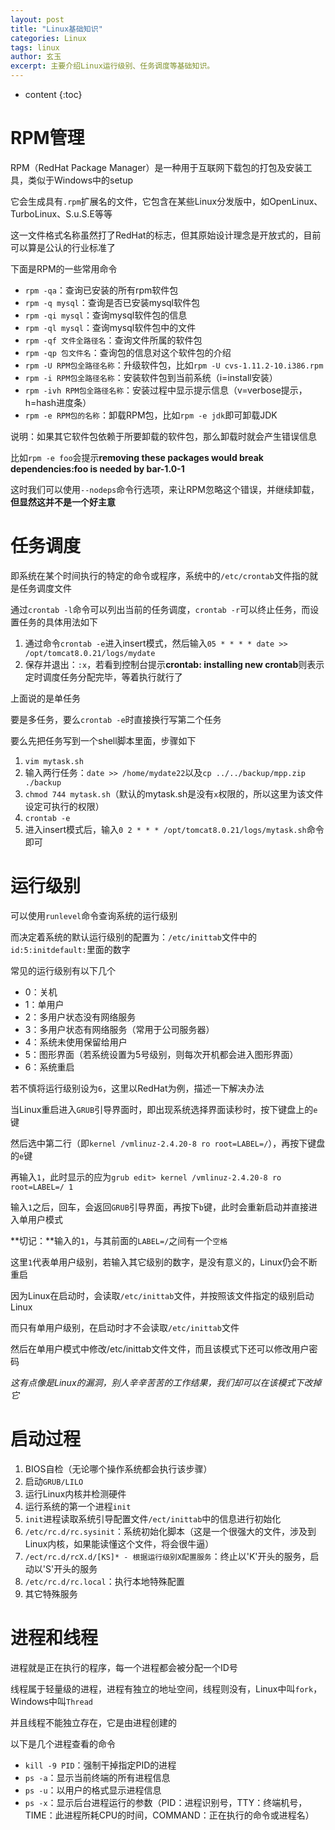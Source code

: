 ```yaml
---
layout: post
title: "Linux基础知识"
categories: Linux
tags: linux
author: 玄玉
excerpt: 主要介绍Linux运行级别、任务调度等基础知识。
---
```


* content
{:toc}

# RPM管理
RPM（RedHat Package Manager）是一种用于互联网下载包的打包及安装工具，类似于Windows中的setup

它会生成具有`.rpm`扩展名的文件，它包含在某些Linux分发版中，如OpenLinux、TurboLinux、S.u.S.E等等

这一文件格式名称虽然打了RedHat的标志，但其原始设计理念是开放式的，目前可以算是公认的行业标准了

下面是RPM的一些常用命令

* `rpm -qa`：查询已安装的所有rpm软件包
* `rpm -q mysql`：查询是否已安装mysql软件包
* `rpm -qi mysql`：查询mysql软件包的信息
* `rpm -ql mysql`：查询mysql软件包中的文件
* `rpm -qf 文件全路径名`：查询文件所属的软件包
* `rpm -qp 包文件名`：查询包的信息对这个软件包的介绍
* `rpm -U RPM包全路径名称`：升级软件包，比如`rpm -U cvs-1.11.2-10.i386.rpm`
* `rpm -i RPM包全路径名称`：安装软件包到当前系统（i=install安装）
* `rpm -ivh RPM包全路径名称`：安装过程中显示提示信息（v=verbose提示，h=hash进度条）
* `rpm -e RPM包的名称`：卸载RPM包，比如`rpm -e jdk`即可卸载JDK

说明：如果其它软件包依赖于所要卸载的软件包，那么卸载时就会产生错误信息

比如`rpm -e foo`会提示**removing these packages would break dependencies:foo is needed by bar-1.0-1**

这时我们可以使用`--nodeps`命令行选项，来让RPM忽略这个错误，并继续卸载，**但显然这并不是一个好主意**

# 任务调度

即系统在某个时间执行的特定的命令或程序，系统中的`/etc/crontab`文件指的就是任务调度文件

通过`crontab -l`命令可以列出当前的任务调度，`crontab -r`可以终止任务，而设置任务的具体用法如下

1. 通过命令`crontab -e`进入insert模式，然后输入`05 * * * * date >> /opt/tomcat8.0.21/logs/mydate`
2. 保存并退出：`:x`，若看到控制台提示**crontab: installing new crontab**则表示定时调度任务分配完毕，等着执行就行了

上面说的是单任务

要是多任务，要么`crontab -e`时直接换行写第二个任务

要么先把任务写到一个shell脚本里面，步骤如下

1. `vim mytask.sh`
2. 输入两行任务：`date >> /home/mydate22`以及`cp ../../backup/mpp.zip ./backup`
3. `chmod 744 mytask.sh`（默认的mytask.sh是没有`x`权限的，所以这里为该文件设定可执行的权限）
4. `crontab -e`
5. 进入insert模式后，输入`0 2 * * * /opt/tomcat8.0.21/logs/mytask.sh`命令即可

# 运行级别

可以使用`runlevel`命令查询系统的运行级别

而决定着系统的默认运行级别的配置为：`/etc/inittab`文件中的`id:5:initdefault:`里面的数字

常见的运行级别有以下几个

* 0：关机
* 1：单用户
* 2：多用户状态没有网络服务
* 3：多用户状态有网络服务（常用于公司服务器）
* 4：系统未使用保留给用户
* 5：图形界面（若系统设置为5号级别，则每次开机都会进入图形界面）
* 6：系统重启

若不慎将运行级别设为`6`，这里以RedHat为例，描述一下解决办法

当Linux重启进入`GRUB`引导界面时，即出现系统选择界面读秒时，按下键盘上的`e`键

然后选中第二行（即`kernel /vmlinuz-2.4.20-8 ro root=LABEL=/`），再按下键盘的`e`键

再输入`1`，此时显示的应为`grub edit> kernel /vmlinuz-2.4.20-8 ro root=LABEL=/ 1`

输入`1`之后，回车，会返回`GRUB`引导界面，再按下`b`键，此时会重新启动并直接进入单用户模式

**切记：**输入的`1`，与其前面的`LABEL=/`之间有一个`空格`

这里`1`代表单用户级别，若输入其它级别的数字，是没有意义的，Linux仍会不断重启

因为Linux在启动时，会读取`/etc/inittab`文件，并按照该文件指定的级别启动Linux

而只有单用户级别，在启动时才不会读取`/etc/inittab`文件

然后在单用户模式中修改/etc/inittab文件文件，而且该模式下还可以修改用户密码

*这有点像是Linux的漏洞，别人辛辛苦苦的工作结果，我们却可以在该模式下改掉它*

# 启动过程

1. BIOS自检（无论哪个操作系统都会执行该步骤）
2. 启动`GRUB/LILO`
3. 运行Linux内核并检测硬件
4. 运行系统的第一个进程`init`
5. `init`进程读取系统引导配置文件`/ect/inittab`中的信息进行初始化
6. `/etc/rc.d/rc.sysinit`：系统初始化脚本（这是一个很强大的文件，涉及到Linux内核，如果能读懂这个文件，将会很牛逼）
7. `/ect/rc.d/rcX.d/[KS]* - 根据运行级别X配置服务`：终止以'K'开头的服务，启动以'S'开头的服务
8. `/etc/rc.d/rc.local`：执行本地特殊配置
9. 其它特殊服务

# 进程和线程

进程就是正在执行的程序，每一个进程都会被分配一个ID号

线程属于轻量级的进程，进程有独立的地址空间，线程则没有，Linux中叫`fork`，Windows中叫`Thread`

并且线程不能独立存在，它是由进程创建的

以下是几个进程查看的命令

* `kill -9 PID`：强制干掉指定PID的进程
* `ps -a`：显示当前终端的所有进程信息
* `ps -u`：以用户的格式显示进程信息
* `ps -x`：显示后台进程运行的参数（PID：进程识别号，TTY：终端机号，TIME：此进程所耗CPU的时间，COMMAND：正在执行的命令或进程名）